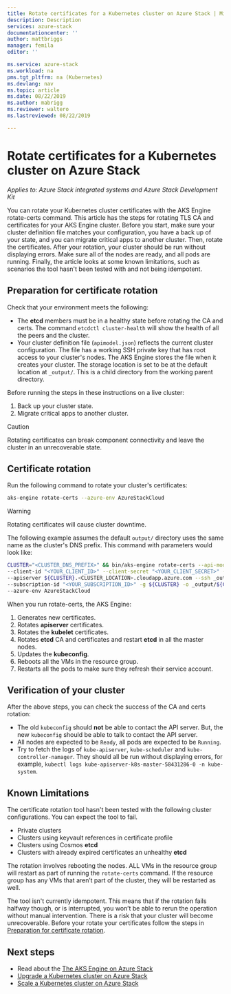 ```yaml
---
title: Rotate certificates for a Kubernetes cluster on Azure Stack | Microsoft Docs
description: Description
services: azure-stack
documentationcenter: ''
author: mattbriggs
manager: femila
editor: ''

ms.service: azure-stack
ms.workload: na
pms.tgt_pltfrm: na (Kubernetes)
ms.devlang: nav
ms.topic: article
ms.date: 08/22/2019
ms.author: mabrigg
ms.reviewer: waltero
ms.lastreviewed: 08/22/2019

---
```


# Rotate certificates for a Kubernetes cluster on Azure Stack

*Applies to: Azure Stack integrated systems and Azure Stack Development Kit*

You can rotate your Kubernetes cluster certificates with the AKS Engine rotate-certs command. This article has the steps for rotating TLS CA and certificates for your AKS Engine cluster. Before you start, make sure your cluster definition file matches your configuration, you have a back up of your state, and you can migrate critical apps to another cluster. Then, rotate the certificates. After your rotation, your cluster should be run without displaying errors. Make sure all of the nodes are ready, and all pods are running. Finally, the article looks at some known limitations, such as scenarios the tool hasn't been tested with and not being idempotent.

## Preparation for certificate rotation

Check that your environment meets the following:

- The **etcd** members must be in a healthy state before rotating the CA and certs. The command `etcdctl cluster-health` will show the health of all the peers and the cluster.
- Your cluster definition file (`apimodel.json`) reflects the current cluster configuration. The file has a working SSH private key that has root access to your cluster's nodes. The AKS Engine stores the file when it creates your cluster. The storage location is set to be at the default location at `_output/`. This is a child directory from the working parent directory.

Before running the steps in these instructions on a live cluster:

1. Back up your cluster state.
2. Migrate critical apps to another cluster.

> [!Caution]  
> Rotating certificates can break component connectivity and leave the cluster in an unrecoverable state.

## Certificate rotation

Run the following command to rotate your cluster's certificates:

```bash
aks-engine rotate-certs --azure-env AzureStackCloud
```

> [!WARNING]  
> Rotating certificates will cause cluster downtime.

The following example assumes the default `output/` directory uses the same name as the cluster's DNS prefix. This command with parameters would look like:

```bash
CLUSTER="<CLUSTER_DNS_PREFIX>" && bin/aks-engine rotate-certs --api-model _output/${CLUSTER}/apimodel.json \
--client-id "<YOUR_CLIENT_ID>" --client-secret "<YOUR_CLIENT_SECRET>" --location <CLUSTER_LOCATION> \
--apiserver ${CLUSTER}.<CLUSTER_LOCATION>.cloudapp.azure.com --ssh _output/${CLUSTER}-ssh \
--subscription-id "<YOUR_SUBSCRIPTION_ID>" -g ${CLUSTER} -o _output/${CLUSTER} \
--azure-env AzureStackCloud
```

When you run rotate-certs, the AKS Engine:

1. Generates new certificates.
2. Rotates **apiserver** certificates.
3. Rotates the **kubelet** certificates.
4. Rotates **etcd** CA and certificates and restart **etcd** in all the master nodes.
5. Updates the **kubeconfig**.
6. Reboots all the VMs in the resource group.
7. Restarts all the pods to make sure they refresh their service account.

## Verification of your cluster

After the above steps, you can check the success of the CA and certs rotation:

- The old  `kubeconfig`  should  **not**  be able to contact the API server. But, the new `kubeconfig` should be able to talk to contact the API server.
- All nodes are expected to be `Ready`, all pods are expected to be  `Running`.
- Try to fetch the logs of  `kube-apiserver`,  `kube-scheduler`  and  `kube-controller-namager`. They should all be run without displaying errors, for example, `kubectl logs kube-apiserver-k8s-master-58431286-0 -n kube-system`.

## Known Limitations

The certificate rotation tool hasn't been tested with the following cluster configurations. You can expect the tool to fail.

- Private clusters
- Clusters using keyvault references in certificate profile
- Clusters using Cosmos **etcd**
- Clusters with already expired certificates an unhealthy **etcd**

The rotation involves rebooting the nodes. ALL VMs in the resource group will restart as part of running the `rotate-certs` command. If the resource group has any VMs that aren’t part of the cluster, they will be restarted as well.

The tool isn't currently idempotent. This means that if the rotation fails halfway though, or is interrupted, you won’t be able to rerun the operation without manual intervention. There is a risk that your cluster will become unrecoverable. Before your rotate your certificates follow the steps in [Preparation for certificate rotation](#preparation-for-certificate-rotation).

## Next steps

- Read about the [The AKS Engine on Azure Stack](azure-stack-kubernetes-aks-engine-overview.md)
- [Upgrade a Kubernetes cluster on Azure Stack](azure-stack-kubernetes-aks-engine-upgrade.md)
- [Scale a Kubernetes cluster on Azure Stack](azure-stack-kubernetes-aks-engine-scale.md)
